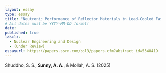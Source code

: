 ```yaml
---
layout: essay
type: essay
title: "Neutronic Performance of Reflector Materials in Lead-Cooled Fast Reactor"
# All dates must be YYYY-MM-DD format!
date:
published: true
labels:
  - Nuclear Engineering and Design
  - (Under Review)
essayurl: https://papers.ssrn.com/sol3/papers.cfm?abstract_id=5348419
---
```


Shuddho, S. S., **Sunny, A. A.**, & Mollah, A. S. (2025)

